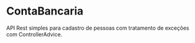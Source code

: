 # ContaBancaria
API Rest simples para cadastro de pessoas com tratamento de exceções com ControllerAdvice.
